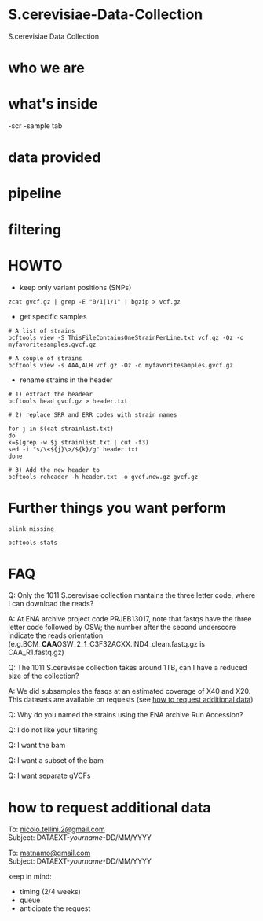 # S.cerevisiae-Data-Collection
S.cerevisiae Data Collection

# who we are 
# what's inside
-scr
-sample tab
# data provided
# pipeline
# filtering
# HOWTO

- keep only variant positions (SNPs)
  
```
zcat gvcf.gz | grep -E "0/1|1/1" | bgzip > vcf.gz 

```
- get specific samples
 
 ```
 # A list of strains
 bcftools view -S ThisFileContainsOneStrainPerLine.txt vcf.gz -Oz -o myfavoritesamples.gvcf.gz
 
 # A couple of strains
 bcftools view -s AAA,ALH vcf.gz -Oz -o myfavoritesamples.gvcf.gz
 
 ```
 
- rename strains in the header
 
 ```
 # 1) extract the headear
 bcftools head gvcf.gz > header.txt
 
 # 2) replace SRR and ERR codes with strain names
 
 for j in $(cat strainlist.txt)
 do
 k=$(grep -w $j strainlist.txt | cut -f3)
 sed -i "s/\<${j}\>/${k}/g" header.txt
 done
 
 # 3) Add the new header to  
 bcftools reheader -h header.txt -o gvcf.new.gz gvcf.gz

  ```
# Further things you want perform
 ```
 plink missing
 
 bcftools stats
 ```
# FAQ
Q: Only the 1011 S.cerevisae collection mantains the three letter code, where I can download the reads? 

A: At ENA archive project code PRJEB13017, note that fastqs have the three letter code followed by OSW; the number after the second underscore indicate the reads orientation (e.g.BCM_**CAA**OSW_2_**1**_C3F32ACXX.IND4_clean.fastq.gz is CAA_R1.fastq.gz)

Q: The 1011 S.cerevisae collection takes around 1TB, can I have a reduced size of the collection? 

A: We did subsamples the fasqs at an estimated coverage of X40 and X20. This datasets are available on requests (see  [how to request additional data]())

Q: Why do you named the strains using the ENA archive Run Accession?

Q: I do not like your filtering

Q: I want the bam 

Q: I want a subset of the bam

Q: I want separate gVCFs

# how to request additional data

To: nicolo.tellini.2@gmail.com </br>
Subject: DATAEXT-*yourname*-DD/MM/YYYY

To: matnamo@gmail.com </br>
Subject: DATAEXT-*yourname*-DD/MM/YYYY

keep in mind: 
- timing (2/4 weeks)
- queue 
- anticipate the request
